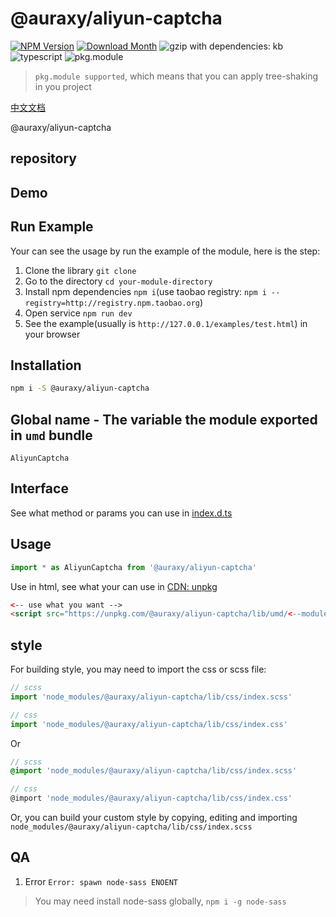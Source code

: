 # @auraxy/aliyun-captcha
[![NPM Version](http://img.shields.io/npm/v/@auraxy/aliyun-captcha.svg?style=flat-square)](https://www.npmjs.com/package/@auraxy/aliyun-captcha)
[![Download Month](http://img.shields.io/npm/dm/@auraxy/aliyun-captcha.svg?style=flat-square)](https://www.npmjs.com/package/@auraxy/aliyun-captcha)
![gzip with dependencies: kb](https://img.shields.io/badge/gzip--with--dependencies-kb-brightgreen.svg "gzip with dependencies: kb")
![typescript](https://img.shields.io/badge/typescript-supported-blue.svg "typescript")
![pkg.module](https://img.shields.io/badge/pkg.module-supported-blue.svg "pkg.module")

> `pkg.module supported`, which means that you can apply tree-shaking in you project

[中文文档](./README-CN.md)

@auraxy/aliyun-captcha

## repository


## Demo


## Run Example
Your can see the usage by run the example of the module, here is the step:

1. Clone the library `git clone `
2. Go to the directory `cd your-module-directory`
3. Install npm dependencies `npm i`(use taobao registry: `npm i --registry=http://registry.npm.taobao.org`)
4. Open service `npm run dev`
5. See the example(usually is `http://127.0.0.1/examples/test.html`) in your browser

## Installation
```bash
npm i -S @auraxy/aliyun-captcha
```

## Global name - The variable the module exported in `umd` bundle
`AliyunCaptcha`

## Interface
See what method or params you can use in [index.d.ts](./index.d.ts)

## Usage
```js
import * as AliyunCaptcha from '@auraxy/aliyun-captcha'
```

Use in html, see what your can use in [CDN: unpkg](https://unpkg.com/@auraxy/aliyun-captcha/lib/umd/)
```html
<-- use what you want -->
<script src="https://unpkg.com/@auraxy/aliyun-captcha/lib/umd/<--module-->.js"></script>
```

## style
For building style, you may need to import the css or scss file:
```js
// scss
import 'node_modules/@auraxy/aliyun-captcha/lib/css/index.scss'

// css
import 'node_modules/@auraxy/aliyun-captcha/lib/css/index.css'
```
Or
```scss
// scss
@import 'node_modules/@auraxy/aliyun-captcha/lib/css/index.scss'

// css
@import 'node_modules/@auraxy/aliyun-captcha/lib/css/index.css'
```

Or, you can build your custom style by copying, editing and importing `node_modules/@auraxy/aliyun-captcha/lib/css/index.scss`

## QA

1. Error `Error: spawn node-sass ENOENT`

> You may need install node-sass globally, `npm i -g node-sass`
